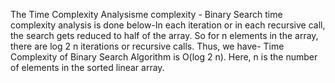 The Time Complexity Analysisme complexity - Binary Search time complexity analysis is done below-In each iteration or in each recursive call, the search gets reduced to half of 
the array. So for n elements in the array, there are log 2 n iterations or recursive calls. 
  Thus, we have- Time Complexity of Binary Search Algorithm is O(log 2 n). Here, n is the number of elements in the sorted linear array.
